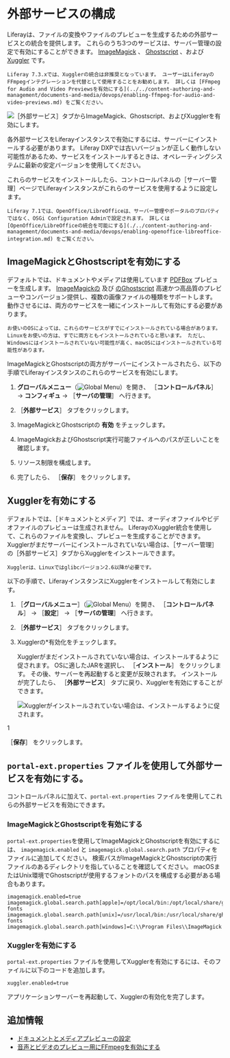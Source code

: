 # 外部サービスの構成

Liferayは、ファイルの変換やファイルのプレビューを生成するための外部サービスとの統合を提供します。 これらのうち3つのサービスは、サーバー管理の設定で有効にすることができます。 [ImageMagick](https://www.imagemagick.org/script/index.php) 、 [Ghostscript](https://www.ghostscript.com/) 、および [Xuggler](http://www.xuggle.com/xuggler/) です。

```{important}
Liferay 7.3.xでは、Xugglerの統合は非推奨となっています。 ユーザーはLiferayのFFmpegインテグレーションを代替として使用することをお勧めします。 詳しくは [FFmpeg for Audio and Video Previewsを有効にする](../../content-authoring-and-management/documents-and-media/devops/enabling-ffmpeg-for-audio-and-video-previews.md) をご覧ください。
```

![［外部サービス］タブからImageMagick、Ghostscript、およびXugglerを有効にします。](./configuring-external-services/images/01.png)

各外部サービスをLiferayインスタンスで有効にするには、サーバーにインストールする必要があります。 Liferay DXPでは古いバージョンが正しく動作しない可能性があるため、サービスをインストールするときは、オペレーティングシステムに最新の安定バージョンを使用してください。

これらのサービスをインストールしたら、コントロールパネルの［サーバー管理］ページでLiferayインスタンスがこれらのサービスを使用するように設定します。

```{note}
Liferay 7.1では、OpenOffice/LibreOfficeは、サーバー管理やポータルのプロパティではなく、OSGi Configuration Adminで設定されます。 詳しくは [OpenOffice/LibreOfficeの統合を可能にする](./../content-authoring-and-management/documents-and-media/devops/enabling-openoffice-libreoffice-integration.md) をご覧ください。
```

<a name="enabling-imagemagick-and-ghostscript" />

## ImageMagickとGhostscriptを有効にする

デフォルトでは、ドキュメントやメディアは使用しています [PDFBox](https://pdfbox.apache.org/) プレビューを生成します。 [ImageMagickの](https://www.imagemagick.org/script/index.php) 及び [のGhostscript](https://www.ghostscript.com/) 高速かつ高品質のプレビューやコンバージョン提供し、複数の画像ファイルの種類をサポートします。 動作させるには、両方のサービスを一緒にインストールして有効にする必要があります。

```{note}
お使いのOSによっては、これらのサービスがすでにインストールされている場合があります。 Linuxをお使いの方は、すでに両方ともインストールされていると思います。 ただし、Windowsにはインストールされていない可能性が高く、macOSにはインストールされている可能性があります。
```

ImageMagickとGhostscriptの両方がサーバーにインストールされたら、以下の手順でLiferayインスタンスのこれらのサービスを有効にします。

1. **グローバルメニュー**（![Global Menu](../../images/icon-applications-menu.png)）を開き、 ［**コントロールパネル**］ &rarr; **コンフィギュ** &rarr; ［**サーバの管理**］ へ行きます。

1. ［**外部サービス**］ タブをクリックします。

1. ImageMagickとGhostscriptの **有効** をチェックします。

1. ImageMagickおよびGhostscript実行可能ファイルへのパスが正しいことを確認します。

1. リソース制限を構成します。

1. 完了したら、 ［**保存**］ をクリックします。

<a name="enabling-xuggler" />

## Xugglerを有効にする

デフォルトでは、［ドキュメントとメディア］では、オーディオファイルやビデオファイルのプレビューは生成されません。 LiferayのXuggler統合を使用して、これらのファイルを変換し、プレビューを生成することができます。 Xugglerがまだサーバーにインストールされていない場合は、［サーバー管理］の［外部サービス］タブからXugglerをインストールできます。

```{tip}
Xugglerは、Linuxではglibcバージョン2.6以降が必要です。
```

以下の手順で、LiferayインスタンスにXugglerをインストールして有効にします。

1. ［**グローバルメニュー**］（![Global Menu](../../images/icon-applications-menu.png)）を開き、 ［**コントロールパネル**］ &rarr; ［**設定**］ &rarr; ［**サーバの管理**］ へ行きます。

1. ［**外部サービス**］ タブをクリックします。

1. Xugglerの*有効化をチェックします。</p>

   Xugglerがまだインストールされていない場合は、インストールするように促されます。 OSに適したJARを選択し、 ［**インストール**］ をクリックします。 その後、サーバーを再起動すると変更が反映されます。 インストールが完了したら、 ［**外部サービス**］ タブに戻り、Xugglerを有効にすることができます。

   ![Xugglerがインストールされていない場合は、インストールするように促されます。](./configuring-external-services/images/02.png)</li>

1

［**保存**］ をクリックします。</ol>

<a name="using-a-portal-extproperties-file-to-enable-external-services" />

## `portal-ext.properties` ファイルを使用して外部サービスを有効にする。

コントロールパネルに加えて、`portal-ext.properties` ファイルを使用してこれらの外部サービスを有効にできます。

### ImageMagickとGhostscriptを有効にする

`portal-ext.properties`を使用してImageMagickとGhostscriptを有効にするには、 `imagemagick.enabled` と `imagemagick.global.search.path` プロパティをファイルに追加してください。 検索パスがImageMagickとGhostscriptの実行ファイルのあるディレクトリを指していることを確認してください。 macOSまたはUnix環境でGhostscriptが使用するフォントのパスを構成する必要がある場合もあります。

```properties
imagemagick.enabled=true
imagemagick.global.search.path[apple]=/opt/local/bin:/opt/local/share/ghostscript/fonts:/opt/local/share/fonts/urw-fonts
imagemagick.global.search.path[unix]=/usr/local/bin:/usr/local/share/ghostscript/fonts:/usr/local/share/fonts/urw-fonts
imagemagick.global.search.path[windows]=C:\\Program Files\\ImageMagick
```

### Xugglerを有効にする

`portal-ext.properties` ファイルを使用してXugglerを有効にするには、そのファイルに以下のコードを追加します。

```properties
xuggler.enabled=true
```

アプリケーションサーバーを再起動して、Xugglerの有効化を完了します。

<a name="additional-information" />

## 追加情報

* [ドキュメントとメディアプレビューの設定](../../../content-authoring-and-management/documents-and-media/devops/configuring-documents-and-media-previews.md)
* [音声とビデオのプレビュー用にFFmpegを有効にする](../../../content-authoring-and-management/documents-and-media/devops/enabling-ffmpeg-for-audio-and-video-previews.md)
